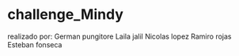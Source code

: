 # challenge_Mindy
realizado por:
German pungitore
Laila jalil
Nicolas lopez
Ramiro rojas
Esteban fonseca
